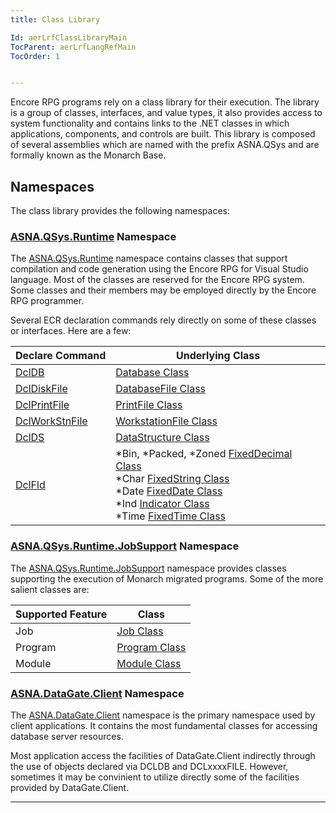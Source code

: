 ```yaml
---
title: Class Library

Id: aerLrfClassLibraryMain
TocParent: aerLrfLangRefMain
TocOrder: 1


---
```


Encore RPG programs rely on a class library for their execution. The library is a group of classes, interfaces, and value types, it also provides access to system functionality and contains links to the .NET classes in which applications, components, and controls are built. This library is composed of several assemblies which are named with the prefix ASNA.QSys and are formally known as the Monarch Base.


## Namespaces
The class library provides the following namespaces:

### [ASNA.QSys.Runtime](//asnaqsys.github.io/reference/asna-qsys-runtime/asna-qsys-runtime-section-intro.html) Namespace

The [ASNA.QSys.Runtime](//asnaqsys.github.io/reference/asna-qsys-runtime/asna-qsys-runtime-section-intro.html) namespace contains classes that support compilation and code generation using the Encore RPG for Visual Studio language. Most of the classes are reserved for the Encore RPG system. Some classes and their members  may be employed directly by the Encore RPG programmer.

Several ECR declaration commands rely directly on some of these classes or interfaces.  Here are a few:

| Declare Command | Underlying Class |
| --------------- | ---------------- |
| [DclDB](DCLDB.html) | [Database Class](https://asnaqsys.github.io/reference/asna-qsys-runtime/classes/database.html)
| [DclDiskFile](DCLDISKFILE.html) | [DatabaseFile Class](//asnaqsys.github.io/reference/asna-qsys-runtime/classes/database-file.html)
| [DclPrintFile](DCLPRINTFILE.html) | [PrintFile Class](//asnaqsys.github.io/reference/asna-qsys-runtime/classes/print-file.html)
| [DclWorkStnFile](DCLWORKSTNFILE.html) | [WorkstationFile Class](//asnaqsys.github.io/reference/asna-qsys-runtime/classes/workstation-file.html)
| [DclDS](DCLDS.html) | [DataStructure Class](//asnaqsys.github.io/reference/asna-qsys-runtime/classes/data-structure.html)
| [DclFld](DCLFLD.html) | *Bin, *Packed, *Zoned [FixedDecimal Class](//asnaqsys.github.io/reference/asna-qsys-runtime/classes/fixed-decimal.html) <br/> *Char [FixedString Class](//asnaqsys.github.io/reference/asna-qsys-runtime/classes/fixed-string.html) <br/> *Date [FixedDate Class](//asnaqsys.github.io/reference/asna-qsys-runtime/classes/fixed-date.html) <br/> *Ind [Indicator Class](//asnaqsys.github.io/reference/asna-qsys-runtime/classes/indicator.html) <br/> *Time [FixedTime Class](//asnaqsys.github.io/reference/asna-qsys-runtime/classes/fixed-time.html)



### [ASNA.QSys.Runtime.JobSupport](//asnaqsys.github.io/reference/asna-qsys-runtime-job-support/asna-qsys-runtime-job-support-section-intro.html) Namespace

The [ASNA.QSys.Runtime.JobSupport](//asnaqsys.github.io/reference/asna-qsys-runtime-job-support/asna-qsys-runtime-job-support-section-intro.html) namespace provides classes supporting the execution of Monarch migrated programs.  Some of the more salient classes are:

| Supported Feature | Class |
| ----------------- | ---------------- |
| Job | [Job Class](//asnaqsys.github.io/reference/asna-qsys-runtime-job-support/classes/job.html)
| Program | [Program Class](//asnaqsys.github.io/reference/asna-qsys-runtime-job-support/classes/program.html)
| Module | [Module Class](//asnaqsys.github.io/reference/asna-qsys-runtime-job-support/classes/module.html)



### [ASNA.DataGate.Client](//asnaqsys.github.io/reference/datagate-client/datagate-client-namespace.html) Namespace

The [ASNA.DataGate.Client](//asnaqsys.github.io/reference/datagate-client/datagate-client-namespace.html) namespace is the primary namespace used by client applications. It contains the most fundamental classes for accessing database server resources.

Most application access the facilities of DataGate.Client indirectly through the use of objects declared via DCLDB and DCLxxxxFILE.  However, sometimes it may be convinient to utilize directly some of the facilities provided by DataGate.Client.



---


